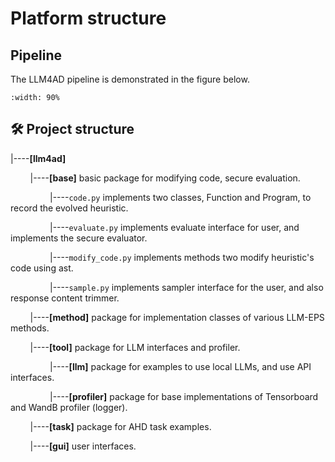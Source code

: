 # Platform structure

## Pipeline 
The LLM4AD pipeline is demonstrated in the figure below. 

```{image} ../assets/figs/structure.png
:width: 90%
```

## 🛠️ Project structure

|----**[llm4ad]**

&nbsp;&nbsp;&nbsp;&nbsp;&nbsp;&nbsp;&nbsp;&nbsp;|----**[base]** basic package for modifying code, secure evaluation.

&nbsp;&nbsp;&nbsp;&nbsp;&nbsp;&nbsp;&nbsp;&nbsp;&nbsp;&nbsp;&nbsp;&nbsp;&nbsp;&nbsp;&nbsp;&nbsp;|----`code.py` implements two classes, Function and Program, to record the evolved heuristic.

&nbsp;&nbsp;&nbsp;&nbsp;&nbsp;&nbsp;&nbsp;&nbsp;&nbsp;&nbsp;&nbsp;&nbsp;&nbsp;&nbsp;&nbsp;&nbsp;|----`evaluate.py` implements evaluate interface for user, and implements the secure evaluator.

&nbsp;&nbsp;&nbsp;&nbsp;&nbsp;&nbsp;&nbsp;&nbsp;&nbsp;&nbsp;&nbsp;&nbsp;&nbsp;&nbsp;&nbsp;&nbsp;|----`modify_code.py` implements methods two modify heuristic's code using ast.

&nbsp;&nbsp;&nbsp;&nbsp;&nbsp;&nbsp;&nbsp;&nbsp;&nbsp;&nbsp;&nbsp;&nbsp;&nbsp;&nbsp;&nbsp;&nbsp;|----`sample.py` implements sampler interface for the user, and also response content trimmer.

&nbsp;&nbsp;&nbsp;&nbsp;&nbsp;&nbsp;&nbsp;&nbsp;|----**[method]** package for implementation classes of various LLM-EPS methods.

&nbsp;&nbsp;&nbsp;&nbsp;&nbsp;&nbsp;&nbsp;&nbsp;|----**[tool]** package for LLM interfaces and profiler.

&nbsp;&nbsp;&nbsp;&nbsp;&nbsp;&nbsp;&nbsp;&nbsp;&nbsp;&nbsp;&nbsp;&nbsp;&nbsp;&nbsp;&nbsp;&nbsp;|----**[llm]** package for examples to use local LLMs, and use API interfaces.

&nbsp;&nbsp;&nbsp;&nbsp;&nbsp;&nbsp;&nbsp;&nbsp;&nbsp;&nbsp;&nbsp;&nbsp;&nbsp;&nbsp;&nbsp;&nbsp;|----**[profiler]** package for base implementations of Tensorboard and WandB profiler (logger).

&nbsp;&nbsp;&nbsp;&nbsp;&nbsp;&nbsp;&nbsp;&nbsp;|----**[task]** package for AHD task examples.

&nbsp;&nbsp;&nbsp;&nbsp;&nbsp;&nbsp;&nbsp;&nbsp;|----**[gui]** user interfaces.



